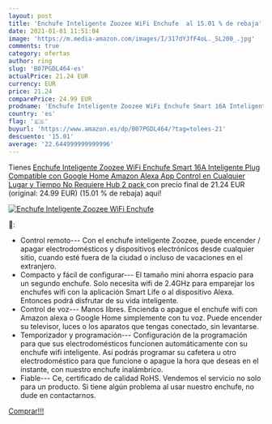 ```yaml
---
layout: post
title: 'Enchufe Inteligente Zoozee WiFi Enchufe  al 15.01 % de rebaja'
date: 2021-01-01 11:51:04
image: 'https://m.media-amazon.com/images/I/317dYJfF4oL._SL200_.jpg'
comments: true
category: ofertas
author: ring
slug: 'B07PGDL464-es'
actualPrice: 21.24 EUR
currency: EUR
price: 21.24
comparePrice: 24.99 EUR
prodname: 'Enchufe Inteligente Zoozee WiFi Enchufe Smart 16A Inteligente Plug Compatible con Google Home Amazon Alexa  App Control en Cualquier Lugar y Tiempo  No Requiere Hub  2 pack '
country: 'es'
flag: '🇪🇸'
buyurl: 'https://www.amazon.es/dp/B07PGDL464/?tag=tolees-21'
descuento: '15.01'
average: '22.644999999999996'
---
```


Tienes [Enchufe Inteligente Zoozee WiFi Enchufe Smart 16A Inteligente Plug Compatible con Google Home Amazon Alexa  App Control en Cualquier Lugar y Tiempo  No Requiere Hub  2 pack ](https://www.amazon.es/dp/B07PGDL464/?tag=tolees-21) con precio final de  21.24 EUR (original: 24.99 EUR) (15.01 %  de rebaja) aqui!

[![Enchufe Inteligente Zoozee WiFi Enchufe ](https://m.media-amazon.com/images/I/317dYJfF4oL._SL200_.jpg)](https://www.amazon.es/dp/B07PGDL464/?tag=tolees-21)

🔎:

- Control remoto--- Con el enchufe inteligente Zoozee, puede encender / apagar electrodomésticos y dispositivos electrónicos desde cualquier sitio, cuando esté fuera de la ciudad o incluso de vacaciones en el extranjero.
- Compacto y fácil de configurar--- El tamaño mini ahorra espacio para un segundo enchufe. Solo necesita wifi de 2.4GHz para emparejar los enchufes wifi con la aplicación Smart Life o al dispositivo Alexa. Entonces podrá disfrutar de su vida inteligente.
- Control de voz--- Manos libres. Encienda o apague el enchufe wifi con Amazon alexa o Google Home simplemente con tu voz. Puede encender su televisor, luces o los aparatos que tengas conectado, sin levantarse.
- Temporizador y programación--- Configuración de la programación para que sus electrodomésticos funcionen automáticamente con su enchufe wifi inteligente. Así podrás programar su cafetera u otro electrodoméstico para que funcione o apague la hora que deseas en el instante, con nuestro enchufe inalámbrico.
- Fiable--- Ce, certificado de calidad RoHS. Vendemos el servicio no solo para un producto. Si tiene algún problema al usar nuestro enchufe, no dude en contactarnos.

[Comprar!!!](https://www.amazon.es/dp/B07PGDL464/?tag=tolees-21)
